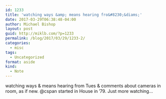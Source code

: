 ```yaml
---
id: 1233
title: 'watching ways &amp; means hearing fro&#8230;&diams;'
date: 2017-03-29T06:38:48-04:00
author: Michael Bishop
layout: post
guid: http://miklb.com/?p=1233
permalink: /blog/2017/03/29/1233-2/
categories:
  - misc
tags:
  - Uncategorized
format: aside
kind:
  - Note
---
```

watching ways & means hearing from Tues & comments about cameras in room, as if new. @cspan started in House in ’79. Just more watching…